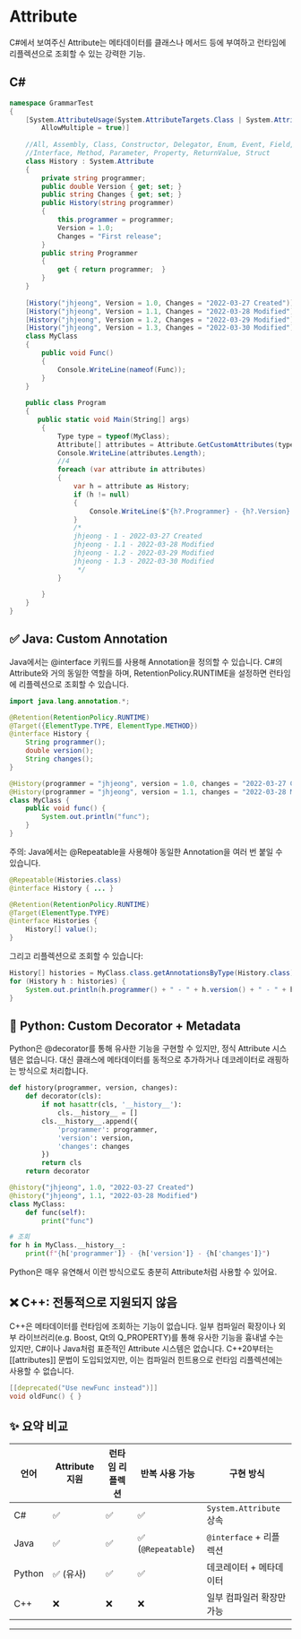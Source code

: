 # Attribute
C#에서 보여주신 Attribute는 메타데이터를 클래스나 메서드 등에 부여하고 런타임에 리플렉션으로 조회할 수 있는 강력한 기능.

## C#
```csharp
namespace GrammarTest
{
    [System.AttributeUsage(System.AttributeTargets.Class | System.AttributeTargets.Method, 
        AllowMultiple = true)]
        
    //All, Assembly, Class, Constructor, Delegator, Enum, Event, Field, GenericParameter, 
    //Interface, Method, Parameter, Property, ReturnValue, Struct
    class History : System.Attribute
    {
        private string programmer;
        public double Version { get; set; }
        public string Changes { get; set; }
        public History(string programmer)
        {
            this.programmer = programmer;
            Version = 1.0;
            Changes = "First release";
        }
        public string Programmer
        {
            get { return programmer;  }
        }
    }
    
    [History("jhjeong", Version = 1.0, Changes = "2022-03-27 Created")]
    [History("jhjeong", Version = 1.1, Changes = "2022-03-28 Modified")]
    [History("jhjeong", Version = 1.2, Changes = "2022-03-29 Modified")]
    [History("jhjeong", Version = 1.3, Changes = "2022-03-30 Modified")]
    class MyClass
    {
        public void Func()
        {
            Console.WriteLine(nameof(Func));
        }
    }
    
    public class Program
    {
       public static void Main(String[] args)
        {
            Type type = typeof(MyClass);
            Attribute[] attributes = Attribute.GetCustomAttributes(type);
            Console.WriteLine(attributes.Length);
            //4
            foreach (var attribute in attributes)
            {
                var h = attribute as History;
                if (h != null)
                {
                    Console.WriteLine($"{h?.Programmer} - {h?.Version} - {h?.Changes}");
                }
                /*
                jhjeong - 1 - 2022-03-27 Created
                jhjeong - 1.1 - 2022-03-28 Modified
                jhjeong - 1.2 - 2022-03-29 Modified
                jhjeong - 1.3 - 2022-03-30 Modified
                 */
            }
            
        }
    }
}

```

## ✅ Java: Custom Annotation
Java에서는 @interface 키워드를 사용해 Annotation을 정의할 수 있습니다. 
C#의 Attribute와 거의 동일한 역할을 하며, RetentionPolicy.RUNTIME을 설정하면 런타임에 리플렉션으로 조회할 수 있습니다.
```java
import java.lang.annotation.*;

@Retention(RetentionPolicy.RUNTIME)
@Target({ElementType.TYPE, ElementType.METHOD})
@interface History {
    String programmer();
    double version();
    String changes();
}

@History(programmer = "jhjeong", version = 1.0, changes = "2022-03-27 Created")
@History(programmer = "jhjeong", version = 1.1, changes = "2022-03-28 Modified")
class MyClass {
    public void func() {
        System.out.println("func");
    }
}

```

주의: Java에서는 @Repeatable을 사용해야 동일한 Annotation을 여러 번 붙일 수 있습니다.
```java
@Repeatable(Histories.class)
@interface History { ... }

@Retention(RetentionPolicy.RUNTIME)
@Target(ElementType.TYPE)
@interface Histories {
    History[] value();
}
```

그리고 리플렉션으로 조회할 수 있습니다:
```java
History[] histories = MyClass.class.getAnnotationsByType(History.class);
for (History h : histories) {
    System.out.println(h.programmer() + " - " + h.version() + " - " + h.changes());
}
```


## 🐍 Python: Custom Decorator + Metadata
Python은 @decorator를 통해 유사한 기능을 구현할 수 있지만, 정식 Attribute 시스템은 없습니다. 
대신 클래스에 메타데이터를 동적으로 추가하거나 데코레이터로 래핑하는 방식으로 처리합니다.
```python
def history(programmer, version, changes):
    def decorator(cls):
        if not hasattr(cls, '__history__'):
            cls.__history__ = []
        cls.__history__.append({
            'programmer': programmer,
            'version': version,
            'changes': changes
        })
        return cls
    return decorator

@history("jhjeong", 1.0, "2022-03-27 Created")
@history("jhjeong", 1.1, "2022-03-28 Modified")
class MyClass:
    def func(self):
        print("func")

# 조회
for h in MyClass.__history__:
    print(f"{h['programmer']} - {h['version']} - {h['changes']}")
```


Python은 매우 유연해서 이런 방식으로도 충분히 Attribute처럼 사용할 수 있어요.

## ❌ C++: 전통적으로 지원되지 않음
C++은 메타데이터를 런타임에 조회하는 기능이 없습니다. 일부 컴파일러 확장이나 외부 라이브러리(e.g. Boost, Qt의 Q_PROPERTY)를 통해 유사한 기능을 흉내낼 수는 있지만, C#이나 Java처럼 표준적인 Attribute 시스템은 없습니다.
C++20부터는 [[attributes]] 문법이 도입되었지만, 이는 컴파일러 힌트용으로 런타임 리플렉션에는 사용할 수 없습니다.
```cpp
[[deprecated("Use newFunc instead")]]
void oldFunc() { }
```


## ✨ 요약 비교
| 언어   | Attribute 지원 | 런타임 리플렉션 | 반복 사용 가능 | 구현 방식             |
|--------|----------------|------------------|----------------|------------------------|
| C#     | ✅              | ✅                | ✅              | `System.Attribute` 상속 |
| Java   | ✅              | ✅                | ✅ (`@Repeatable`) | `@interface` + 리플렉션 |
| Python | ✅ (유사)       | ✅                | ✅              | 데코레이터 + 메타데이터 |
| C++    | ❌              | ❌                | ❌              | 일부 컴파일러 확장만 가능 |


---


